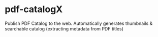 pdf-catalogX
============

Publish PDF Catalog to the web. Automatically generates thumbnails &amp; searchable catalog (extracting metadata from PDF titles)
